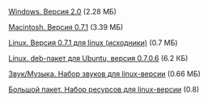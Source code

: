 [Windows. Версия 2.0](/files/abuse_win32.exe) (2.28 МБ)

[Macintosh. Версия 0.7.1](/files/abuse-macosx-0.7.1.zip) (3.39 МБ)

[Linux. Версия 0.7.1 для linux (исходники)](/files/abuse-0.7.1.tar.gz) (0.7 МБ)

[Linux. deb-пакет для Ubuntu, версия 0.7.0.6](/files/abuse-sdl_0.7.0-6_i386.deb) (6.2 КБ)

[Звук/Музыка. Набор звуков для linux-версии](/files/abuse-sfx_2.00-9_all.deb) (0.66 МБ)

[Большой пакет. Набор ресурсов для linux-версии](/files/abuse-lib_2.00-18_all.deb) (0.8)

